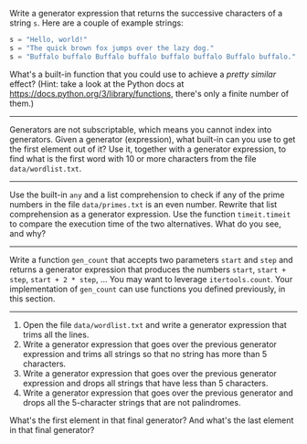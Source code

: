 Write a generator expression that returns the successive characters of a string `s`.
Here are a couple of example strings:

```py
s = "Hello, world!"
s = "The quick brown fox jumps over the lazy dog."
s = "Buffalo buffalo Buffalo buffalo buffalo buffalo Buffalo buffalo."
```

What's a built-in function that you could use to achieve a _pretty similar_ effect?
(Hint: take a look at the Python docs at https://docs.python.org/3/library/functions, there's only a finite number of them.)

---

Generators are not subscriptable, which means you cannot index into generators.
Given a generator (expression), what built-in can you use to get the first element out of it?
Use it, together with a generator expression, to find what is the first word with 10 or more characters from the file `data/wordlist.txt`.

---

Use the built-in `any` and a list comprehension to check if any of the prime numbers in the file `data/primes.txt` is an even number.
Rewrite that list comprehension as a generator expression.
Use the function `timeit.timeit` to compare the execution time of the two alternatives.
What do you see, and why?

---

Write a function `gen_count` that accepts two parameters `start` and `step` and returns a generator expression that produces the numbers `start`, `start + step`, `start + 2 * step`, ...
You may want to leverage `itertools.count`.
Your implementation of `gen_count` can use functions you defined previously, in this section.

---

 1. Open the file `data/wordlist.txt` and write a generator expression that trims all the lines.
 2. Write a generator expression that goes over the previous generator expression and trims all strings so that no string has more than 5 characters.
 3. Write a generator expression that goes over the previous generator expression and drops all strings that have less than 5 characters.
 4. Write a generator expression that goes over the previous generator and drops all the 5-character strings that are not palindromes.

What's the first element in that final generator?
And what's the last element in that final generator?
